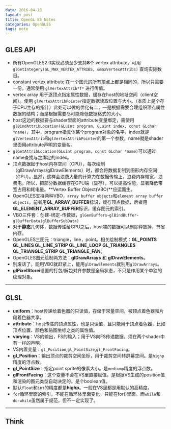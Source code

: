 ```yaml
---
data: 2016-04-18
layout: post
title: OpenGL ES Notes
categories: OpenGLES
tags: note
---
```


## GLES API

- 所有OpenGLES2.0实现必须至少支持**8**个 vertex attribute。可用 `glGetIntegery(GL_MAX_VERTEX_ATTRIBS, &maxVertexAttribs)` 查询实际数目。
- constant vertex attribute 在一个图元的所有顶点上都是相同的，所以只需要一份。通常使用 `glVertexAttrib*f*` 进行传值。
- vertex array 用于逐顶点指定属性数据，缓存在host的地址空间（client空间）。使用 `glVertexAttribPointer`指定数据读取位置与大小。（本质上是个存于CPU主存的指针）此处可以做的优化有二，一是根据需要合理组织顶点属性数据的结构；而是根据需要尽可能降低数据格式的大小。
- host这边的数据要与shader里面的attribute变量绑定，需使用`glBindAttribLocation(GLuint program, GLuint index, const GLchar *name)`，其中，program指具体某个program对象的名字，index就是`glVertexAttrib`和`glVertexAttribPointer`的第一个参数，name就是shader里面用attribute声明的变量名。
- `glGetAttribLocation(GLuint program, const GLchar *name)`可以通过name查找与之绑定的index。
- 顶点数据起于host内存空间（CPU），每次绘制（glDrawArrays/glDrawElements）时，都会将数据复制到图形内存空间（GPU）。显然，这样会浪费大量的计算力在数据传输上，浪费内存带宽，浪费电。所以，把部分数据缓存在GPU端（显存），可以提高性能，显著降低带宽占用和耗电量。**Vertex Buffer Object(VBO)**应运而生。
- OpenGLES支持两种VBO，`array buffer objects`和`element array buffer objects`，前者用**GL_ARRAY_BUFFER**标识，缓存顶点数据，后者用**GL_ELEMENT_ARRAY_BUFFER**标识，缓存图元的索引。
- VBO三件套：创建-绑定-传数据，`glGenBuffers`-`glBindBuffer`-`glBufferData(glBufferSubData)`
- 对于**静态**几何体，数据传递给GPU之后，host端的数据可以删除释放掉，节省内存。
- OpenGLES三图元：triangle，line，point。相关绘制模式：**GL_POINTS GL_LINES GL_LINE_STRIP GL_LINE_LOOP GL_TRIANGLES GL_TRIANGLE_STRIP GL_TRIANGLE_FAN**。
- OpenGLES图元绘制两方法：**glDrawArrays** 和 **glDrawElements**。
- 别废话了，能用VBO就赶紧上，能用`glDrawElements`就别用`glDrawArrays`。
- **glPixelStorei**设置的打包/解包对齐参数是全局状态，不只是作用某个单独的纹理对象。



---------------------------------------------
## GLSL

- **uniform**：host传递给着色器的只读值，存储于常量空间，被顶点着色器和片段着色器共享。
- **attribute**：host传递的顶点属性，也是只读值，且只能用于顶点着色器，比如顶点位置、颜色和贴图坐标之类的属性值。
- **varying**：VS的输出，FS的输入；用于VS向FS传递数据，须在两个shader中有一样的声明。
- VS内置变量：`gl_Position`,`gl_PointSize`,`gl_FrontFacing`。
- **gl_Position**：输出顶点的裁剪空间坐标，用于裁剪空间转屏幕空间。是`highp`精度的浮点数。
- **gl_PointSize**：指定point sprite的像素大小。是`mediump`精度的浮点数。
- **glFrontFacing**：这个变量不会在VS里直接赋值。是根据VS生成的position值和渲染的图元类型自动决定的。是个boolean值。
- 默认`float`和`int`的精度都是**highp**。一般在VS里都是用默认的高精度。
- `for`循环里面的索引，不能在循环体里面变化，只能在for()里面。而`while`和`do-while`虽然属于规范，但不一定实现了。







-----------------------------------
## Think